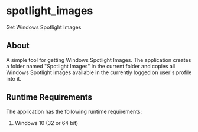 # spotlight_images
Get Windows Spotlight Images

## About
A simple tool for getting Windows Spotlight Images. The application creates a folder named "Spotlight Images" in the current folder and copies all Windows Spotlight images available in the currently logged on user's profile into it.

## Runtime Requirements
The application has the following runtime requirements:

1. Windows 10 (32 or 64 bit)

